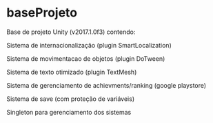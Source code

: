 # baseProjeto
Base de projeto Unity (v2017.1.0f3) contendo:
  
  Sistema de internacionalização (plugin SmartLocalization)
  
  Sistema de movimentacao de objetos (plugin DoTween)
  
  Sistema de texto otimizado (plugin TextMesh)
  
  Sistema de gerenciamento de achievments/ranking (google playstore)
  
  Sistema de save (com proteção de variáveis)
  
  Singleton para gerenciamento dos sistemas
